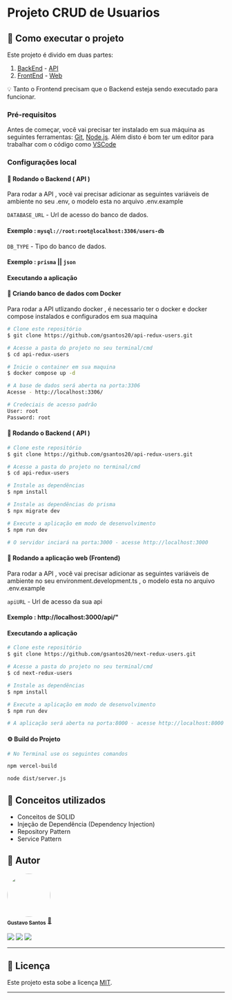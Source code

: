 
 # Projeto CRUD de Usuarios




## 🚀 Como executar o projeto

Este projeto é divido em duas partes:
 1. [BackEnd](https://github.com/gsantos20/api-redux-users.git)  - [API](https://api-redux-users.vercel.app/api)
 2. [FrontEnd](https://github.com/gsantos20/next-redux-users.git) - [Web](https://next-redux-users.vercel.app/)

💡 Tanto o Frontend precisam que o Backend esteja sendo executado para funcionar.


### Pré-requisitos

Antes de começar, você vai precisar ter instalado em sua máquina as seguintes ferramentas:
[Git](https://git-scm.com), [Node.js](https://nodejs.org/en/). 
Além disto é bom ter um editor para trabalhar com o código como [VSCode](https://code.visualstudio.com/)


### Configurações local

#### 🎲 Rodando o Backend ( API )

Para rodar a API , você vai precisar adicionar as seguintes variáveis de ambiente no seu .env, o modelo esta no arquivo .env.example

`DATABASE_URL` - Url de acesso do banco de dados.

#### Exemplo : `mysql://root:root@localhost:3306/users-db`

`DB_TYPE` - Tipo do banco de dados.

#### Exemplo : `prisma` || `json`


#### Executando a aplicação

#### 👾  Criando banco de dados com Docker

Para rodar a API utlizando docker , é necessario ter o docker e docker compose instalados e configurados em sua maquina

```bash
# Clone este repositório
$ git clone https://github.com/gsantos20/api-redux-users.git

# Acesse a pasta do projeto no seu terminal/cmd
$ cd api-redux-users

# Inicie o container em sua maquina
$ docker compose up -d

# A base de dados será aberta na porta:3306
Acesse - http://localhost:3306/

# Credeciais de acesso padrão
User: root
Password: root
```

#### 🎲 Rodando o Backend ( API )

```bash
# Clone este repositório
$ git clone https://github.com/gsantos20/api-redux-users.git

# Acesse a pasta do projeto no terminal/cmd
$ cd api-redux-users

# Instale as dependências
$ npm install

# Instale as dependências do prisma
$ npx migrate dev

# Execute a aplicação em modo de desenvolvimento
$ npm run dev

# O servidor inciará na porta:3000 - acesse http://localhost:3000 
```

#### 🧭 Rodando a aplicação web (Frontend)

Para rodar a API , você vai precisar adicionar as seguintes variáveis de ambiente no seu environment.development.ts , o modelo esta no arquivo .env.example

`apiURL` - Url de acesso da sua api

#### Exemplo : http://localhost:3000/api/"

#### Executando a aplicação

```bash
# Clone este repositório
$ git clone https://github.com/gsantos20/next-redux-users.git

# Acesse a pasta do projeto no seu terminal/cmd
$ cd next-redux-users

# Instale as dependências
$ npm install

# Execute a aplicação em modo de desenvolvimento
$ npm run dev

# A aplicação será aberta na porta:8000 - acesse http://localhost:8000

```


#### ⚙ Build do Projeto


```bash
# No Terminal use os seguintes comandos

npm vercel-build

node dist/server.js
```

## 🧾 Conceitos utilizados

- Conceitos de SOLID
- Injeção de Dependência (Dependency Injection)
- Repository Pattern
- Service Pattern
## 🦸 Autor

<div>
 <img style="border-radius: 50%;" src="https://avatars3.githubusercontent.com/u/100292023?s=460&u=61b426b901b8fe02e12019b1fdb67bf0072d4f00&v=4" width="100px;" alt=""/>
   <br />
 <sub><b>Gustavo Santos</b></sub></a> <a href="https://www.linkedin.com/in/gsantos20">🚀</a>
</div>
 <br />

<div>
  <a href="https://instagram.com/guuztta" target="_blank"><img src="https://img.shields.io/badge/-Instagram-%23E4405F?style=for-the-badge&logo=instagram&logoColor=white" target="_blank"></a>
  <a href ="mailto:nerisgs20@gmail.com"><img src="https://img.shields.io/badge/Gmail-D14836?style=for-the-badge&logo=gmail&logoColor=white" target="_blank"></a>
  <a href="https://www.linkedin.com/in/gsantos20" target="_blank"><img src="https://img.shields.io/badge/-LinkedIn-%230077B5?style=for-the-badge&logo=linkedin&logoColor=white" target="_blank"></a>
</div>

---

## 📝 Licença

Este projeto esta sobe a licença [MIT](./LICENSE).

---

